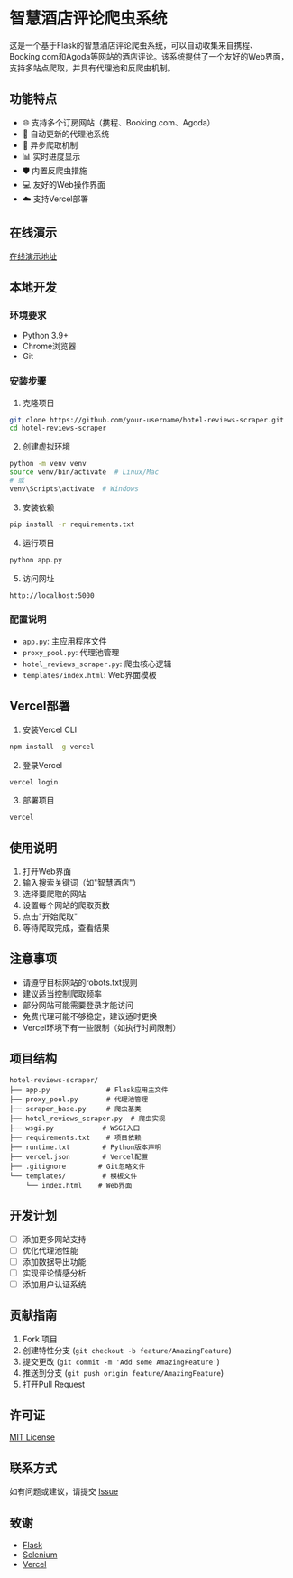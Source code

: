 # 智慧酒店评论爬虫系统

这是一个基于Flask的智慧酒店评论爬虫系统，可以自动收集来自携程、Booking.com和Agoda等网站的酒店评论。该系统提供了一个友好的Web界面，支持多站点爬取，并具有代理池和反爬虫机制。

## 功能特点

- 🌐 支持多个订房网站（携程、Booking.com、Agoda）
- 🔄 自动更新的代理池系统
- 🚀 异步爬取机制
- 📊 实时进度显示
- 🛡️ 内置反爬虫措施
- 💻 友好的Web操作界面
- ☁️ 支持Vercel部署

## 在线演示

[在线演示地址](https://your-demo-url.vercel.app)

## 本地开发

### 环境要求

- Python 3.9+
- Chrome浏览器
- Git

### 安装步骤

1. 克隆项目
```bash
git clone https://github.com/your-username/hotel-reviews-scraper.git
cd hotel-reviews-scraper
```

2. 创建虚拟环境
```bash
python -m venv venv
source venv/bin/activate  # Linux/Mac
# 或
venv\Scripts\activate  # Windows
```

3. 安装依赖
```bash
pip install -r requirements.txt
```

4. 运行项目
```bash
python app.py
```

5. 访问网址
```
http://localhost:5000
```

### 配置说明

- `app.py`: 主应用程序文件
- `proxy_pool.py`: 代理池管理
- `hotel_reviews_scraper.py`: 爬虫核心逻辑
- `templates/index.html`: Web界面模板

## Vercel部署

1. 安装Vercel CLI
```bash
npm install -g vercel
```

2. 登录Vercel
```bash
vercel login
```

3. 部署项目
```bash
vercel
```

## 使用说明

1. 打开Web界面
2. 输入搜索关键词（如"智慧酒店"）
3. 选择要爬取的网站
4. 设置每个网站的爬取页数
5. 点击"开始爬取"
6. 等待爬取完成，查看结果

## 注意事项

- 请遵守目标网站的robots.txt规则
- 建议适当控制爬取频率
- 部分网站可能需要登录才能访问
- 免费代理可能不够稳定，建议适时更换
- Vercel环境下有一些限制（如执行时间限制）

## 项目结构

```
hotel-reviews-scraper/
├── app.py              # Flask应用主文件
├── proxy_pool.py       # 代理池管理
├── scraper_base.py     # 爬虫基类
├── hotel_reviews_scraper.py  # 爬虫实现
├── wsgi.py            # WSGI入口
├── requirements.txt    # 项目依赖
├── runtime.txt        # Python版本声明
├── vercel.json        # Vercel配置
├── .gitignore        # Git忽略文件
└── templates/         # 模板文件
    └── index.html    # Web界面
```

## 开发计划

- [ ] 添加更多网站支持
- [ ] 优化代理池性能
- [ ] 添加数据导出功能
- [ ] 实现评论情感分析
- [ ] 添加用户认证系统

## 贡献指南

1. Fork 项目
2. 创建特性分支 (`git checkout -b feature/AmazingFeature`)
3. 提交更改 (`git commit -m 'Add some AmazingFeature'`)
4. 推送到分支 (`git push origin feature/AmazingFeature`)
5. 打开Pull Request

## 许可证

[MIT License](LICENSE)

## 联系方式

如有问题或建议，请提交 [Issue](https://github.com/your-username/hotel-reviews-scraper/issues)

## 致谢

- [Flask](https://flask.palletsprojects.com/)
- [Selenium](https://www.selenium.dev/)
- [Vercel](https://vercel.com/)

